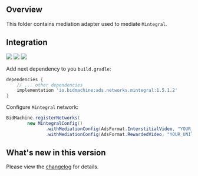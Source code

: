 ## Overview

This folder contains mediation adapter used to mediate `Mintegral`.

## Integration

[<img src="https://img.shields.io/badge/Min%20SDK%20version-1.5.1-brightgreen">](https://github.com/bidmachine/BidMachine-Android-SDK)
[<img src="https://img.shields.io/badge/Network%20Adapter%20version-1.5.1.2-brightgreen">](https://artifactory.bidmachine.io/bidmachine/io/bidmachine/ads.networks.mintegral/1.5.1.2/)
[<img src="https://img.shields.io/badge/Network%20version-9.13.5-blue">](http://cdn-adn.rayjump.com/cdn-adn/v2/markdown_v2/index.html?file=sdk-m_sdk-android&lang=en)

Add next dependency to you `build.gradle`:

```groovy
dependencies {
    // ... other dependencies
    implementation 'io.bidmachine:ads.networks.mintegral:1.5.1.2'
}
```

Configure `Mintegral` network:

```java
BidMachine.registerNetworks(
        new MintegralConfig()
               .withMediationConfig(AdsFormat.InterstitialVideo, "YOUR_UNIT_ID")
               .withMediationConfig(AdsFormat.RewardedVideo, "YOUR_UNIT_ID", "YOUR_REWARD_ID");
```

## What's new in this version

Please view the [changelog](CHANGELOG.md) for details.